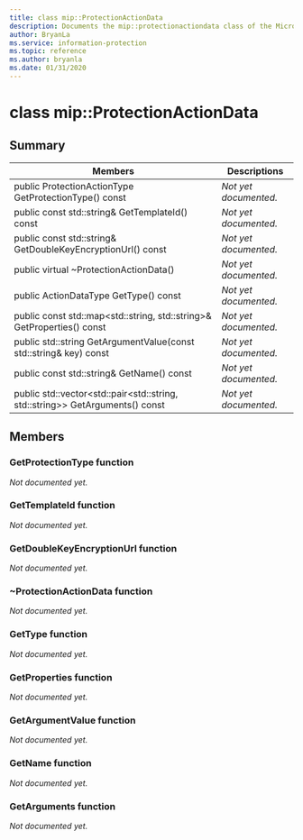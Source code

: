 ```yaml
---
title: class mip::ProtectionActionData 
description: Documents the mip::protectionactiondata class of the Microsoft Information Protection (MIP) SDK.
author: BryanLa
ms.service: information-protection
ms.topic: reference
ms.author: bryanla
ms.date: 01/31/2020
---
```


# class mip::ProtectionActionData 
  
## Summary
 Members                        | Descriptions                                
--------------------------------|---------------------------------------------
public ProtectionActionType GetProtectionType() const  | _Not yet documented._
public const std::string& GetTemplateId() const  | _Not yet documented._
public const std::string& GetDoubleKeyEncryptionUrl() const  | _Not yet documented._
public virtual ~ProtectionActionData()  | _Not yet documented._
public ActionDataType GetType() const  | _Not yet documented._
public const std::map\<std::string, std::string\>& GetProperties() const  | _Not yet documented._
public std::string GetArgumentValue(const std::string& key) const  | _Not yet documented._
public const std::string& GetName() const  | _Not yet documented._
public std::vector\<std::pair\<std::string, std::string\>\> GetArguments() const  | _Not yet documented._
  
## Members
  
### GetProtectionType function
_Not documented yet._

  
### GetTemplateId function
_Not documented yet._

  
### GetDoubleKeyEncryptionUrl function
_Not documented yet._

  
### ~ProtectionActionData function
_Not documented yet._

  
### GetType function
_Not documented yet._

  
### GetProperties function
_Not documented yet._

  
### GetArgumentValue function
_Not documented yet._

  
### GetName function
_Not documented yet._

  
### GetArguments function
_Not documented yet._
